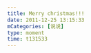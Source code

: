 ```yaml
---
title: Merry christmas!!!
date: 2011-12-25 13:15:33
mCategories: [说说]
type: moment
time: t131533
---
```



